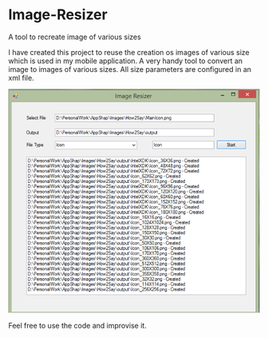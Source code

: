 # Image-Resizer
A tool to recreate image of various sizes

I have created this project to reuse the creation os images of various size which is used in my mobile application.
A very handy tool to convert an image to images of various sizes. All size parameters are configured in an xml file.

![alt tag](https://raw.githubusercontent.com/deepakkumar1984/Image-Resizer/master/screenshots/ImageResizerImage.PNG)

Feel free to use the code and improvise it.


